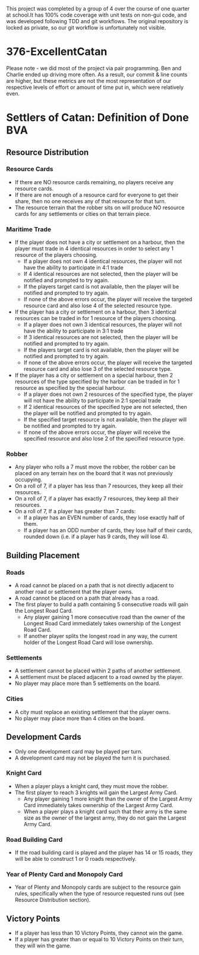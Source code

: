 This project was completed by a group of 4 over the course of one quarter at school.It has 100% code coverage with unit tests on non-gui code, and was developed following TDD and git workflows. The original repository is locked as private, so our git workflow is unfortunately not visible.


# 376-ExcellentCatan

Please note - we did most of the project via pair programming. 
Ben and Charlie ended up driving more often.
As a result, our commit & line counts are higher, but these metrics are not the 
most representation of our respective levels of effort or amount of time put in, 
which were relatively even.

# Settlers of Catan: Definition of Done BVA

## Resource Distribution
### Resource Cards
 * If there are NO resource cards remaining, no players receive any resource cards.
 * If there are not enough of a resource card for everyone to get their share, then no one receives any of that resource for that turn.
 * The resource terrain that the robber sits on will produce NO resource cards for any settlements or cities on that terrain piece.
### Maritime Trade
 * If the player does not have a city or settlement on a harbour, then the player must trade in 4 identical resources in order to select any 1 resource of the players choosing.
   - If a player does not own 4 identical resources, the player will not have the ability to participate in 4:1 trade
   - If 4 identical resources are not selected, then the player will be notified and prompted to try again.
   - If the players target card is not available, then the player will be notified and prompted to try again.
   - If none of the above errors occur, the player will receive the targeted resource card and also lose 4 of the selected resource type.
 * If the player has a city or settlement on a harbour, then 3 identical resources can be traded in for 1 resource of the players choosing.
   - If a player does not own 3 identical resources, the player will not have the ability to participate in 3:1 trade
   - If 3 identical resources are not selected, then the player will be notified and prompted to try again.
   - If the players target card is not available, then the player will be notified and prompted to try again.
   - If none of the above errors occur, the player will receive the targeted resource card and also lose 3 of the selected resource type.
 * If the player has a city or settlement on a special harbour, then 2 resources of the type specified by the harbor can be traded in for 1 resource as specified by the special harbour.
   - If a player does not own 2 resources of the specified type, the player will not have the ability to participate in 2:1 special trade
   -  If 2 identical resources of the specified type are not selected, then the player will be notified and prompted to try again.
   -  If the specified target resource is not available, then the player will be notified and prompted to try again.
   -  If none of the above errors occur, the player will receive the specified resource and also lose 2 of the specified resource type.
### Robber
 * Any player who rolls a 7 must move the robber, the robber can be placed on any terrain hex on the board that it was not previously occupying.
 * On a roll of 7, if a player has less than 7 resources, they keep all their resources.
 * On a roll of 7, if a player has exactly 7 resources, they keep all their resources.
 * On a roll of 7, If a player has greater than 7 cards:
   -  If a player has an EVEN number of cards, they lose exactly half of them.
   -  If a player has an ODD number of cards, they lose half of their cards, rounded down (i.e. if a player has 9 cards, they will lose 4).

## Building Placement
### Roads
 * A road cannot be placed on a path that is not directly adjacent to another road or settlement that the player owns.
 * A road cannot be placed on a path that already has a road.
 * The first player to build a path containing 5 consecutive roads will gain the Longest Road Card.
   -  Any player gaining 1 more consecutive road than the owner of the Longest Road Card immediately takes ownership of the Longest Road Card.
   -  If another player splits the longest road in any way, the current holder of the Longest Road Card will lose ownership.
### Settlements
 * A settlement cannot be placed within 2 paths of another settlement.
 * A settlement must be placed adjacent to a road owned by the player.
 * No player may place more than 5 settlements on the board.
### Cities
 * A city must replace an existing settlement that the player owns.
 * No player may place more than 4 cities on the board.
 
## Development Cards
 * Only one development card may be played per turn.
 * A development card may not be played the turn it is purchased.
### Knight Card
 * When a player plays a knight card, they must move the robber.
 * The first player to reach 3 knights will gain the Largest Army Card.
   -  Any player gaining 1 more knight than the owner of the Largest Army Card immediately takes ownership of the Largest Army Card.
   -  When a player plays a knight card such that their army is the same size as the owner of the largest army, they do not gain the Largest Army Card.
### Road Building Card
 * If the road building card is played and the player has 14 or 15 roads, they will be able to construct 1 or 0 roads respectively.
### Year of Plenty Card and Monopoly Card
 * Year of Plenty and Monopoly cards are subject to the resource gain rules, specifically when the type of resource requested runs out (see Resource Distribution section).

## Victory Points
 * If a player has less than 10 Victory Points, they cannot win the game.
 * If a player has greater than or equal to 10 Victory Points on their turn, they will win the game.
 
